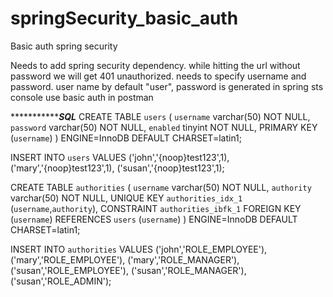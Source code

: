 # springSecurity_basic_auth
Basic auth spring security

Needs to add spring security dependency. 
while hitting the url without password we will get 401 unauthorized. 
needs to specify username and password.
user name by default "user", 
password is generated in spring sts console use basic auth in postman

************************SQL*************
CREATE TABLE
 `users` ( `username` varchar(50) NOT NULL, `password` varchar(50) NOT NULL, `enabled` tinyint NOT NULL, PRIMARY KEY (`username`) ) ENGINE=InnoDB DEFAULT CHARSET=latin1;
 
 INSERT INTO `users` VALUES ('john','{noop}test123',1), ('mary','{noop}test123',1), ('susan','{noop}test123',1);
 
 CREATE TABLE `authorities` ( `username` varchar(50) NOT NULL, `authority` varchar(50) NOT NULL, UNIQUE KEY `authorities_idx_1` (`username`,`authority`), CONSTRAINT `authorities_ibfk_1` FOREIGN KEY (`username`) REFERENCES `users` (`username`) ) ENGINE=InnoDB DEFAULT CHARSET=latin1;
 


INSERT INTO `authorities` VALUES ('john','ROLE_EMPLOYEE'), ('mary','ROLE_EMPLOYEE'), ('mary','ROLE_MANAGER'), ('susan','ROLE_EMPLOYEE'), ('susan','ROLE_MANAGER'), ('susan','ROLE_ADMIN');